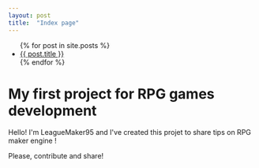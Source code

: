 ```yaml
---
layout: post
title:  "Index page"
---
```



<ul>
  {% for post in site.posts %}
    <li>
      <a href="{{ post.url }}">{{ post.title }}</a>
    </li>
  {% endfor %}
</ul>

# My first project for RPG games development 

Hello! I'm LeagueMaker95 and I've created this projet to share tips on RPG maker engine !

Please, contribute and share!
